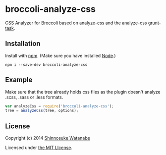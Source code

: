 # broccoli-analyze-css

CSS Analyzer for [Broccoli](https://github.com/joliss/broccoli) based on [analyze-css](https://github.com/macbre/analyze-css) and the analyze-css [grunt-task](https://github.com/DeuxHuitHuit/grunt-contrib-analyze-css).

## Installation

Install with [npm](broccoli). (Make sure you have installed [Node](http://nodejs.org/).)

```
npm i --save-dev broccoli-analyze-css
```

## Example

Make sure that the tree already holds css files as the plugin doesn't analyze .scss, .sass or .less formats.

```javascript
var analyzeCss = require('broccoli-analyze-css');
tree = analyzeCss(tree, options);
```

## License

Copyright (c) 2014 [Shinnosuke Watanabe](https://github.com/shinnn)

Licensed under [the MIT LIcense](./LICENSE).
